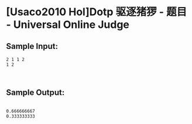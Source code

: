 # [Usaco2010 Hol]Dotp 驱逐猪猡 - 题目 - Universal Online Judge


## Sample Input: 
```
2 1 1 2
1 2



```

## Sample Output: 
```

0.666666667
0.333333333

```
